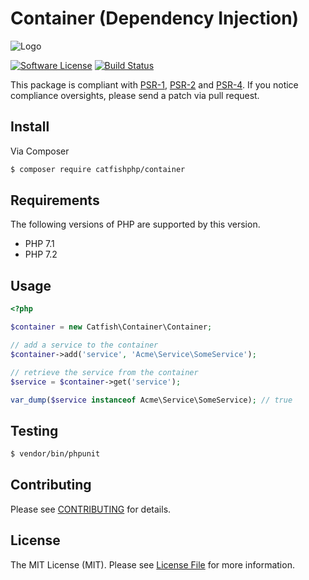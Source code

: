# Container (Dependency Injection)

![Logo](https://avatars0.githubusercontent.com/u/38306540?s=200&v=4)

[![Software License](https://img.shields.io/badge/license-MIT-brightgreen.svg?style=flat-square)](LICENSE.md)
[![Build Status](https://img.shields.io/travis/CatfishPHP/Container/master.svg?style=flat-square)](https://travis-ci.org/catfishphp/container)

This package is compliant with [PSR-1], [PSR-2] and [PSR-4]. If you notice compliance oversights,
please send a patch via pull request.

[PSR-1]: https://github.com/php-fig/fig-standards/blob/master/accepted/PSR-1-basic-coding-standard.md
[PSR-2]: https://github.com/php-fig/fig-standards/blob/master/accepted/PSR-2-coding-style-guide.md
[PSR-4]: https://github.com/php-fig/fig-standards/blob/master/accepted/PSR-4-autoloader.md
[PSR-11]: https://github.com/php-fig/fig-standards/blob/master/accepted/PSR-11-container.md

## Install

Via Composer

``` bash
$ composer require catfishphp/container
```

## Requirements

The following versions of PHP are supported by this version.

* PHP 7.1
* PHP 7.2

## Usage

```php
<?php

$container = new Catfish\Container\Container;

// add a service to the container
$container->add('service', 'Acme\Service\SomeService');

// retrieve the service from the container
$service = $container->get('service');

var_dump($service instanceof Acme\Service\SomeService); // true

```

## Testing

``` bash
$ vendor/bin/phpunit
```

## Contributing

Please see [CONTRIBUTING](https://github.com/catfishphp/container/blob/master/CONTRIBUTING) for details.

## License

The MIT License (MIT). Please see [License File](https://github.com/catfishphp/container/blob/master/LICENSE) for more information.

